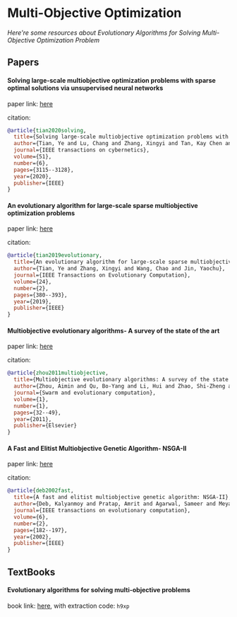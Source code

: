 # Multi-Objective Optimization
*Here're some resources about Evolutionary Algorithms for Solving Multi-Objective Optimization Problem*

## Papers


#### Solving large-scale multiobjective optimization problems with sparse optimal solutions via unsupervised neural networks

paper link: [here](https://openresearch.surrey.ac.uk/esploro/fulltext/journalArticle/Solving-Large-Scale-Multi-Objective-Optimization-Problems-with/99513286502346?repId=12139084900002346&mId=13140378470002346&institution=44SUR_INST)

citation: 
```bibtex
@article{tian2020solving,
  title={Solving large-scale multiobjective optimization problems with sparse optimal solutions via unsupervised neural networks},
  author={Tian, Ye and Lu, Chang and Zhang, Xingyi and Tan, Kay Chen and Jin, Yaochu},
  journal={IEEE transactions on cybernetics},
  volume={51},
  number={6},
  pages={3115--3128},
  year={2020},
  publisher={IEEE}
}
```

#### An evolutionary algorithm for large-scale sparse multiobjective optimization problems

paper link: [here](https://openresearch.surrey.ac.uk/esploro/fulltext/journalArticle/An-Evolutionary-Algorithm-for-Large-Scale-Sparse/99515481102346?repId=12139776710002346&mId=13140562420002346&institution=44SUR_INST)

citation: 
```bibtex
@article{tian2019evolutionary,
  title={An evolutionary algorithm for large-scale sparse multiobjective optimization problems},
  author={Tian, Ye and Zhang, Xingyi and Wang, Chao and Jin, Yaochu},
  journal={IEEE Transactions on Evolutionary Computation},
  volume={24},
  number={2},
  pages={380--393},
  year={2019},
  publisher={IEEE}
}
```




#### Multiobjective evolutionary algorithms- A survey of the state of the art

paper link: [here](http://i2pc.es/coss/Docencia/SignalProcessingReviews/Zhou2011.pdf)

citation: 
```bibtex
@article{zhou2011multiobjective,
  title={Multiobjective evolutionary algorithms: A survey of the state of the art},
  author={Zhou, Aimin and Qu, Bo-Yang and Li, Hui and Zhao, Shi-Zheng and Suganthan, Ponnuthurai Nagaratnam and Zhang, Qingfu},
  journal={Swarm and evolutionary computation},
  volume={1},
  number={1},
  pages={32--49},
  year={2011},
  publisher={Elsevier}
}
```

#### A Fast and Elitist Multiobjective Genetic Algorithm- NSGA-II

paper link: [here](https://web.njit.edu/~horacio/Math451H/download/2002-6-2-DEB-NSGA-II.pdf)

citation: 
```bibtex
@article{deb2002fast,
  title={A fast and elitist multiobjective genetic algorithm: NSGA-II},
  author={Deb, Kalyanmoy and Pratap, Amrit and Agarwal, Sameer and Meyarivan, TAMT},
  journal={IEEE transactions on evolutionary computation},
  volume={6},
  number={2},
  pages={182--197},
  year={2002},
  publisher={IEEE}
}
```




## TextBooks

#### Evolutionary algorithms for solving multi-objective problems

book link: [here](https://pan.baidu.com/s/1nXw8G1zFeuMsf-sLs0AAqw), with extraction code: `h9xp`

